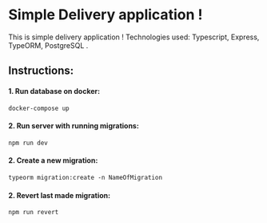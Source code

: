# Simple Delivery application !

This is simple delivery application !
Technologies used: Typescript, Express, TypeORM, PostgreSQL .

## Instructions:

#### 1. Run database on docker:

    docker-compose up

#### 2. Run server with running migrations:

    npm run dev

#### 2. Create a new migration:

    typeorm migration:create -n NameOfMigration

#### 2. Revert last made migration:

    npm run revert
